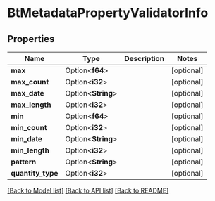 # BtMetadataPropertyValidatorInfo

## Properties

Name | Type | Description | Notes
------------ | ------------- | ------------- | -------------
**max** | Option<**f64**> |  | [optional]
**max_count** | Option<**i32**> |  | [optional]
**max_date** | Option<**String**> |  | [optional]
**max_length** | Option<**i32**> |  | [optional]
**min** | Option<**f64**> |  | [optional]
**min_count** | Option<**i32**> |  | [optional]
**min_date** | Option<**String**> |  | [optional]
**min_length** | Option<**i32**> |  | [optional]
**pattern** | Option<**String**> |  | [optional]
**quantity_type** | Option<**i32**> |  | [optional]

[[Back to Model list]](../README.md#documentation-for-models) [[Back to API list]](../README.md#documentation-for-api-endpoints) [[Back to README]](../README.md)



